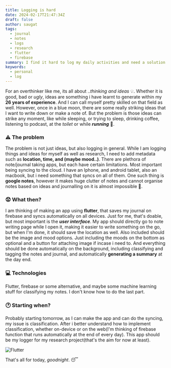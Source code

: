 ```yaml
---
title: Logging is hard
date: 2024-02-17T21:47:34Z
draft: false
author: saugat
tags:
  - journal
  - notes
  - logs
  - research
  - flutter
  - firebase
summary: I find it hard to log my daily activities and need a solution
keywords:
  - personal
  - log
---
```


For an overthinker like me, its all about .._thinking and ideas_ 💡. Whether it is good, bad or _ugly_, ideas are something i have learnt to generate within my __26 years of experience__. And I can call myself pretty skilled on that field as well. However, once in a blue moon, there are some really striking ideas that I want to write down or make a note of. But the problem is those ideas can strike any moment, like while sleeping, or trying to sleep, drinking coffee, listening to podcast, at the _toilet_ or while ___running___ 🏃. 

### ⚠ The problem 
The problem is not just ideas, but also logging in general. While I am logging things and ideas for myself as well as research, I need to add metadata such as __location, time, and (maybe mood..)__. There are plethora of note/journal taking apps, but each have certain limitations. Most important being syncing to the cloud. I have an Iphone, and android tablet, also an macbook, but i need something that syncs on all of them. One such thing is __google notes__, however it makes huge clutter of notes and cannot organise notes based on ideas and journalling on it is almost impossible 🤷. 

### 😟 What then?
I am thinking of making an app using __flutter__, that saves my journal on firebase and syncs automatically on all devices. Just for me, that's doable, but most important is the ___user interface___. My app should directly go to note writing page while I open it, making it easier to write something on the go, but when I'm done, it should save the location as well. Also included should be the image and mood options. Just including the moods on the bottom as optional and a button for attaching image if incase i need to. And everything should be done automatically on the background, including classifying and tagging the notes and journal, and automatically __generating a summary__ at the day end. 

### 💻 Technologies
Flutter, firebase or some alternative, and maybe some machine learning stuff for classifying my notes. I don't know how to do the last part. 

### 🕐 Starting when?
Probably starting tomorrow, as I can make the app and can do the syncing, my issue is classification. After i better understand how to implement classification, whether on-device or on the web(I'm thinking of firebase function that runs automatically at the end of every day). This app should be my logger for my research project(that's the aim for now at least). 

![Flutter](https://img.shields.io/badge/Flutter-02569B?style=for-the-badge&logo=flutter&logoColor=white)

That's all for today, _goodnight_. 😴